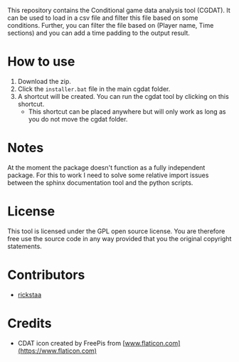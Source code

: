 This repository contains the Conditional game data analysis tool (CGDAT). It can be used to load in a csv file and filter this file based on some conditions. Further, you can filter the file based on (Player name, Time sections) and you can add a time padding to the output result.

# How to use
1. Download the zip.
2. Click the `installer.bat` file in the main cgdat folder.
3. A shortcut will be created. You can run the cgdat tool by clicking on this shortcut.
    - This shortcut can be placed anywhere but will only work as long as you do not move the cgdat folder.

# Notes
At the moment the package doesn't function as a fully independent package. For this to work I need to solve some relative import issues between the sphinx documentation tool and the python scripts.

# License
This tool is licensed under the GPL open source license. You are therefore free use the source code in any way provided that you the original copyright statements.

# Contributors
* [rickstaa](https://github.com/rickstaa)

# Credits
* CDAT icon created by FreePis from [www.flaticon.com](https://www.flaticon.com)

